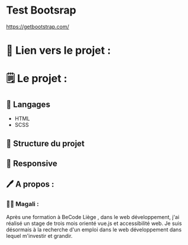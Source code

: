 # Test Bootsrap
https://getbootstrap.com/

# 🔗 Lien vers le projet : 

# 🗒 Le projet :

## 🔧 Langages

* HTML
* SCSS

## 📁 Structure du projet

## 📱 Responsive

## 🖊 A propos :

### 👩‍💻 Magali :
Après une formation à BeCode Liège , dans le web développement, j'ai réalisé un stage de trois mois orienté vue.js et accessibilité web. 
Je suis désormais à la recherche d'un emploi dans le web développement dans lequel m'investir et grandir.  

